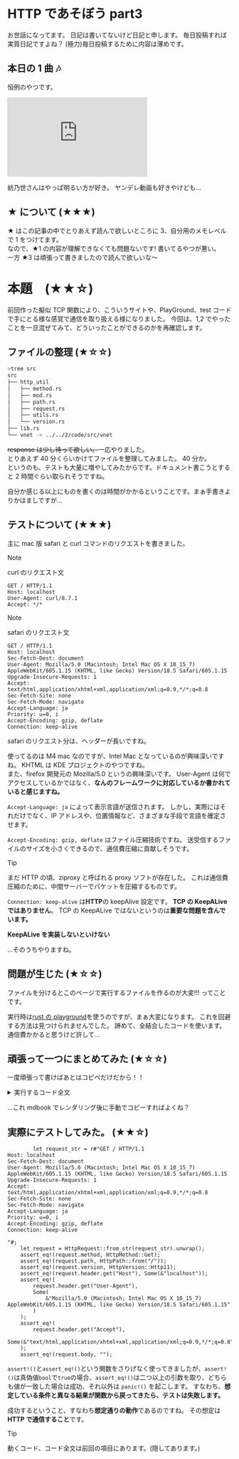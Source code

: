 # HTTP であそぼう part3

お世話になってます。 日記は書いてないけど日記と申します。
毎日投稿すれば実質日記ですよね？ (極力)毎日投稿するために内容は薄めです。

## 本日の 1 曲 🎶

恒例のやつです。

<iframe width="312" height="176" src="https://ext.nicovideo.jp/thumb/sm44052214" scrolling="no" style="border:solid 1px #ccc;" frameborder="0"><a href="https://www.nicovideo.jp/watch/sm44052214">ラ・ラ・ラ・ジャーニー！／紡乃世詞音's</a></iframe>

紡乃世さんはやっぱ明るい方が好き。 ヤンデレ動画も好きやけども...

## ★ について (★★★)

★ はこの記事の中でとりあえず読んで欲しいところに 3、自分用のメモレベルで 1 をつけてます。  
なので、★1 の内容が理解できなくても問題ないです! 書いてるやつが悪い。  
一方 ★3 は頑張って書きましたので読んで欲しいな〜

# 本題　(★★☆)

前回作った擬似 TCP 関数により、こういうサイトや、PlayGround、test コードで手にとる様な感覚で通信を取り扱える様になりました。
今回は、1,2 でやったことを一旦混ぜてみて、どういったことができるのかを再確認します。

## ファイルの整理 (★☆☆)

```bash
>tree src
src
├── http_util
│   ├── method.rs
│   ├── mod.rs
│   ├── path.rs
│   ├── request.rs
│   ├── utils.rs
│   └── version.rs
├── lib.rs
└── vnet -> ../../2/code/src/vnet
```

~~response は少し待って欲しい。~~一応やりました。  
とりあえず 40 分くらいかけてファイルを整理してみました。 40 分か。  
というのも、テストも大量に増やしてみたからです。ドキュメント書こうとすると 2 時間ぐらい取られそうですね。

自分か感じる以上にものを書くのは時間がかかるということです。まぁ手書きよりかはましですが...

## テストについて (★★★)

主に mac 版 safari と curl コマンドのリクエストを書きました。

> [!NOTE]
> curl のリクエスト文
>
> ```
> GET / HTTP/1.1
> Host: localhost
> User-Agent: curl/8.7.1
> Accept: */*
> ```

> [!NOTE]
> safari のリクエスト文
>
> ```
> GET / HTTP/1.1
> Host: localhost
> Sec-Fetch-Dest: document
> User-Agent: Mozilla/5.0 (Macintosh; Intel Mac OS X 10_15_7) AppleWebKit/605.1.15 (KHTML, like Gecko) Version/18.5 Safari/605.1.15
> Upgrade-Insecure-Requests: 1
> Accept: text/html,application/xhtml+xml,application/xml;q=0.9,*/*;q=0.8
> Sec-Fetch-Site: none
> Sec-Fetch-Mode: navigate
> Accept-Language: ja
> Priority: u=0, i
> Accept-Encoding: gzip, deflate
> Connection: keep-alive
> ```

safari のリクエスト分は、ヘッダーが長いですね。

使ってるのは M4 mac なのですが、Intel Mac となっているのが興味深いですね。 KHTML は KDE プロジェクトのやつですね。  
また、firefox 開発元の Mozilla/5.0 というの興味深いです。 User-Agent は何でアクセスしているかではなく、**なんのフレームワークに対応しているか書かれていると感じますね。**

`Accept-Language: ja` によって表示言語が送信されます。 しかし、実際にはそれだけでなく、IP アドレスや、位置情報など、さまざまな手段で言語を確定させます。

`Accept-Encoding: gzip, deflate` はファイル圧縮技術ですね。 送受信するファイルのサイズを小さくできるので、通信費圧縮に貢献しそうです。

> [!TIP]
> まだ HTTP の頃、ziproxy と呼ばれる proxy ソフトが存在した。 これは通信費圧縮のために、中間サーバーでパケットを圧縮するものです。

`Connection: keep-alive` は**HTTP**の keepAlive 設定です。 **TCP の KeepALive ではありません**。 TCP の KeepALive ではないというのは**重要な問題を含んでいます。**

**KeepALive を実装しないといけない**

...そのうちやりますね。

## 問題が生じた (★☆☆)

ファイルを分けるとこのページで実行するファイルを作るのが大変!!!
ってことです。

実行時は[rust の playground](https://play.rust-lang.org/)を使うのですが、まぁ大変になります。
これを回避する方法は見つけられませんでした。 諦めて、全結合したコードを使います。 通信費かかると思うけど許して...

## 頑張って一つにまとめてみた (★☆☆)

一度頑張って書けばあとはコピペだけだから！！

<details><summary> 実行するコード全文 </summary>

```rust
# use std::{
#     collections::{VecDeque,HashMap},
#     io::{Read, Result, Write},
#     net::{SocketAddr, ToSocketAddrs},
#     thread,fmt
# };

#
// method
{{#include ./../code/src/http_util/method/mod.rs:6:}}
// path
{{#include ./../code/src/http_util/path/mod.rs:6:}}
// version
{{#include ./../code/src/http_util/version/mod.rs:6:}}
// utils
{{#include ./../code/src/http_util/utils/mod.rs:3:}}
// request
{{#include ./../code/src/http_util/request/mod.rs:3:}}
// vnet
{{#include ./../code/src/vnet/mod.rs:8:}}

fn main() {
        let request_str = r#"GET / HTTP/1.1
Host: localhost
Sec-Fetch-Dest: document
User-Agent: Mozilla/5.0 (Macintosh; Intel Mac OS X 10_15_7) AppleWebKit/605.1.15 (KHTML, like Gecko) Version/18.5 Safari/605.1.15
Upgrade-Insecure-Requests: 1
Accept: text/html,application/xhtml+xml,application/xml;q=0.9,*/*;q=0.8
Sec-Fetch-Site: none
Sec-Fetch-Mode: navigate
Accept-Language: ja
Priority: u=0, i
Accept-Encoding: gzip, deflate
Connection: keep-alive

"#;
    let request = HttpRequest::from_str(request_str).unwrap();
    assert_eq!(request.method, HttpMethod::Get);
    assert_eq!(request.path, HttpPath::from("/"));
    assert_eq!(request.version, HttpVersion::Http11);
    assert_eq!(request.header.get("Host"), Some(&"localhost"));
    assert_eq!(
        request.header.get("User-Agent"),
        Some(
            &"Mozilla/5.0 (Macintosh; Intel Mac OS X 10_15_7) AppleWebKit/605.1.15 (KHTML, like Gecko) Version/18.5 Safari/605.1.15"
        )
    );
    assert_eq!(
        request.header.get("Accept"),
        Some(&"text/html,application/xhtml+xml,application/xml;q=0.9,*/*;q=0.8")
    );
    assert_eq!(request.body, "");
}
```

</details>

...これ mdbook でレンダリング後に手動でコピーすればよくね？

## 実際にテストしてみた。 (★★☆)

```rust, ignore
        let request_str = r#"GET / HTTP/1.1
Host: localhost
Sec-Fetch-Dest: document
User-Agent: Mozilla/5.0 (Macintosh; Intel Mac OS X 10_15_7) AppleWebKit/605.1.15 (KHTML, like Gecko) Version/18.5 Safari/605.1.15
Upgrade-Insecure-Requests: 1
Accept: text/html,application/xhtml+xml,application/xml;q=0.9,*/*;q=0.8
Sec-Fetch-Site: none
Sec-Fetch-Mode: navigate
Accept-Language: ja
Priority: u=0, i
Accept-Encoding: gzip, deflate
Connection: keep-alive

"#;
    let request = HttpRequest::from_str(request_str).unwrap();
    assert_eq!(request.method, HttpMethod::Get);
    assert_eq!(request.path, HttpPath::from("/"));
    assert_eq!(request.version, HttpVersion::Http11);
    assert_eq!(request.header.get("Host"), Some(&"localhost"));
    assert_eq!(
        request.header.get("User-Agent"),
        Some(
            &"Mozilla/5.0 (Macintosh; Intel Mac OS X 10_15_7) AppleWebKit/605.1.15 (KHTML, like Gecko) Version/18.5 Safari/605.1.15"
        )
    );
    assert_eq!(
        request.header.get("Accept"),
        Some(&"text/html,application/xhtml+xml,application/xml;q=0.9,*/*;q=0.8")
    );
    assert_eq!(request.body, "");
```

`assert!()`と`assert_eq!()`という関数をさりげなく使ってきましたが、`assert!()`は真偽値`bool`で`true`の場合、`assert_eq!()`は二つ以上の引数を取り、どちらも値が一致した場合は成功、それ以外は `panic!()` を起こします。
すなわち、**想定している条件と異なる結果が関数から戻ってきたら、テストは失敗します。**

成功するということ、すなわち**想定通りの動作**であるのですね。 その想定は**HTTP で通信すること**です。

> [!TIP]
> 動くコード、コード全文は前回の項目にあります。(隠してあります。)

##
